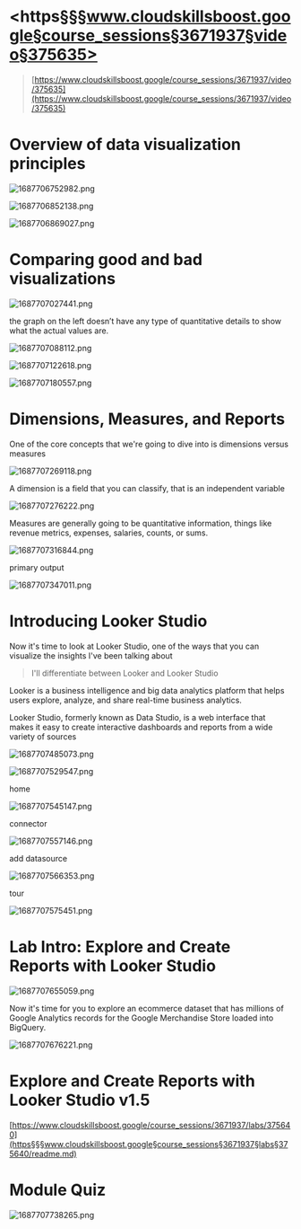 # <https§§§www.cloudskillsboost.google§course_sessions§3671937§video§375635>

> [https://www.cloudskillsboost.google/course_sessions/3671937/video/375635](https://www.cloudskillsboost.google/course_sessions/3671937/video/375635)

# Overview of data visualization principles


![1687706752982.png](./1687706752982.png)

![1687706852138.png](./1687706852138.png)

![1687706869027.png](./1687706869027.png)

# Comparing good and bad visualizations

![1687707027441.png](./1687707027441.png)

the graph on the left doesn’t have any type of quantitative details to show what the actual values are.

![1687707088112.png](./1687707088112.png)

![1687707122618.png](./1687707122618.png)

![1687707180557.png](./1687707180557.png)


# Dimensions, Measures, and Reports


One of the core concepts that we're going to dive into is dimensions versus measures

 ![1687707269118.png](./1687707269118.png)

A dimension is a field that you can classify, that is an independent variable

 ![1687707276222.png](./1687707276222.png)

Measures are generally going to be quantitative information, things like revenue metrics, expenses, salaries, counts, or sums.

 ![1687707316844.png](./1687707316844.png)

primary output

 ![1687707347011.png](./1687707347011.png)


# Introducing Looker Studio

Now it's time to look at Looker Studio, one of the ways that you can visualize the insights I've been talking about

> I'll differentiate between Looker and Looker Studio

Looker is a business intelligence and big data analytics platform that helps users explore, analyze, and share real-time business analytics. 

Looker Studio, formerly known as Data Studio, is a web interface that makes it easy  to create interactive dashboards and reports from a wide variety of sources

 ![1687707485073.png](./1687707485073.png)

 ![1687707529547.png](./1687707529547.png)

home

 ![1687707545147.png](./1687707545147.png)

connector

 ![1687707557146.png](./1687707557146.png)

add datasource

 ![1687707566353.png](./1687707566353.png)

tour

![1687707575451.png](./1687707575451.png)

# Lab Intro: Explore and Create Reports with Looker Studio

 ![1687707655059.png](./1687707655059.png)

Now it's time for you to explore an ecommerce dataset that has millions of Google Analytics records for the Google Merchandise Store loaded into BigQuery.

 ![1687707676221.png](./1687707676221.png)


# Explore and Create Reports with Looker Studio v1.5

[https://www.cloudskillsboost.google/course_sessions/3671937/labs/375640](https§§§www.cloudskillsboost.google§course_sessions§3671937§labs§375640/readme.md)


# Module Quiz

 ![1687707738265.png](./1687707738265.png)
